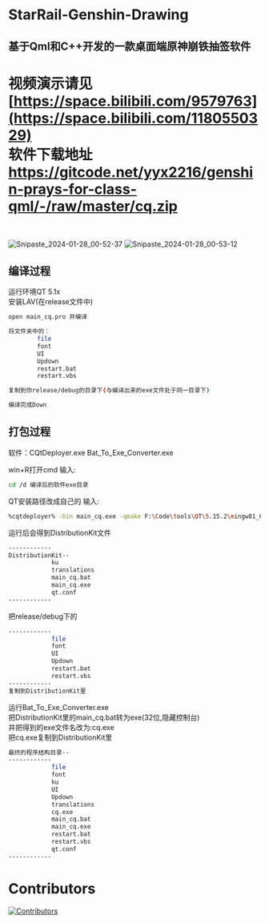 # StarRail-Genshin-Drawing<br>
## 基于Qml和C++开发的一款桌面端原神崩铁抽签软件<br>
视频演示请见<br>
[https://space.bilibili.com/9579763](https://space.bilibili.com/1180550329)<br>
软件下载地址<br>
https://gitcode.net/yyx2216/genshin-prays-for-class-qml/-/raw/master/cq.zip<br>
==
<br>

![Snipaste_2024-01-28_00-52-37](https://github.com/Xpercent-YX/StarRail-Genshin-Drawing/assets/149877139/455379bc-4f14-4630-89f6-2b84b5a4a8cc)
![Snipaste_2024-01-28_00-53-12](https://github.com/Xpercent-YX/StarRail-Genshin-Drawing/assets/149877139/64fe0885-11a6-4d13-b9de-4b090d5bf765)

## 编译过程
运行环境QT 5.1x<br>
安装LAV(在release文件中)
```bash
open main_cq.pro 并编译

将文件夹中的：
        file
        font
        UI
        Updown
        restart.bat
        restart.vbs

复制到你release/debug的目录下(与编译出来的exe文件处于同一目录下)

编译完成Down
```
## 打包过程
软件：CQtDeployer.exe
      Bat_To_Exe_Converter.exe

win+R打开cmd 输入:
```bash
cd /d 编译后的软件exe目录
```
QT安装路径改成自己的 输入:
```bash
%cqtdeployer% -bin main_cq.exe -qmake F:\Code\tools\QT\5.15.2\mingw81_64\bin\qmake.exe -qmlDir F:\Code\tools\QT\5.15.2\mingw81_64\qml -qmlOut ku -libOut ku -pluginOut ku
```
运行后会得到DistributionKit文件
```bash
------------
DistributionKit--
            ku
            translations
            main_cq.bat
            main_cq.exe
            qt.conf
------------
```
把release/debug下的
```bash
------------
            file
            font
            UI
            Updown
            restart.bat
            restart.vbs
------------
复制到DistributionKit里
```
运行Bat_To_Exe_Converter.exe<br>
把DistributionKit里的main_cq.bat转为exe(32位,隐藏控制台)<br>
并把得到的exe文件名改为:cq.exe<br>
把cq.exe复制到DistributionKit里<br>
```bash
最终的程序结构目录--
------------
            file
            font
            ku
            UI
            Updown
            translations
            cq.exe
            main_cq.bat
            main_cq.exe
            restart.bat
            restart.vbs
            qt.conf
------------
```
# Contributors

[![Contributors](https://contributors-img.web.app/image?repo=Xpercent-YX/Xpercent-YX)](https://github.com/Xpercen/Keyboard-monitoring/graphs/contributors)
